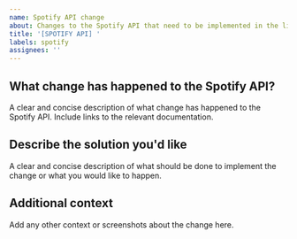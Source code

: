 ```yaml
---
name: Spotify API change
about: Changes to the Spotify API that need to be implemented in the library.
title: '[SPOTIFY API] '
labels: spotify
assignees: ''
---
```


## What change has happened to the Spotify API?

A clear and concise description of what change has happened to the Spotify API. Include links to the relevant documentation.

## Describe the solution you'd like

A clear and concise description of what should be done to implement the change or what you would like to happen.

## Additional context

Add any other context or screenshots about the change here.
